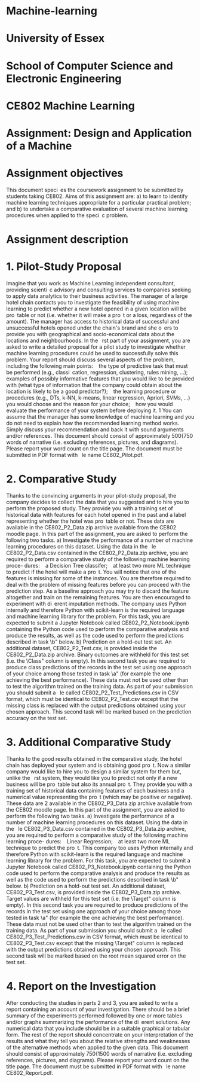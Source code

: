 # Machine-learning
# University of Essex
# School of Computer Science and Electronic Engineering
# CE802 Machine Learning
# Assignment: Design and Application of a Machine

# Assignment objectives
This document speci es the coursework assignment to be submitted by students taking CE802.
Aims of this assignment are: a) to learn to identify machine learning techniques appropriate for
a particular practical problem; and b) to undertake a comparative evaluation of several machine
learning procedures when applied to the speci c problem.

# Assignment description
# 1. Pilot-Study Proposal
Imagine that you work as Machine Learning independent consultant, providing scienti c advisory
and consulting services to companies seeking to apply data analytics to their business activities.
The manager of a large hotel chain contacts you to investigate the feasibility of using machine
learning to predict whether a new hotel opened in a given location will be pro table or not (i.e.
whether it will make a pro t or a loss, regardless of the amount). The manager has access to
historical data of successful and unsuccessful hotels opened under the chain's brand and she o ers
to provide you with geographical and socio-economical data about the locations and neighbourhoods.
In the  rst part of your assignment, you are asked to write a detailed proposal for a pilot study
to investigate whether machine learning procedures could be used to successfully solve this problem.
Your report should discuss several aspects of the problem, including the following main points:
  the type of predictive task that must be performed (e.g., classi cation, regression, clustering,
rules mining, ...);
  examples of possibly informative features that you would like to be provided with (what
type of information that the company could obtain about the location is likely to be a good
predictor?);
  the learning procedure or procedures (e.g., DTs, k-NN, k-means, linear regression, Apriori,
SVMs, ...) you would choose and the reason for your choice;
  how you would evaluate the performance of your system before deploying it.
1
You can assume that the manager has some knowledge of machine learning and you do not need to
explain how the recommended learning method works. Simply discuss your recommendation and
back it with sound arguments and/or references.
This document should consist of approximately 500{750 words of narrative (i.e. excluding
references, pictures, and diagrams). Please report your word count on the title page. The document
must be submitted in PDF format with  le name CE802_Pilot.pdf.

# 2. Comparative Study
Thanks to the convincing arguments in your pilot-study proposal, the company decides to collect
the data that you suggested and to hire you to perform the proposed study. They provide you with a
training set of historical data with features for each hotel opened in the past and a label representing
whether the hotel was pro table or not. These data are available in the CE802_P2_Data.zip archive
available from the CE802 moodle page. In this part of the assignment, you are asked to perform
the following two tasks.
a) Investigate the performance of a number of machine learning procedures on this
dataset. Using the data in the  le CE802_P2_Data.csv contained in the CE802_P2_Data.zip
archive, you are required to perform a comparative study of the following machine learning proce-
dures:
  a Decision Tree classifer;
  at least two more ML technique to predict if the hotel will make a pro t.
You will notice that one of the features is missing for some of the instances. You are therefore
required to deal with the problem of missing features before you can proceed with the prediction step.
As a baseline approach you may try to discard the feature altogether and train on the remaining
features. You are then encouraged to experiment with di erent imputation methods.
The company uses Python internally and therefore Python with scikit-learn is the required
language and machine learning library for the problem. For this task, you are expected to submit a
Jupyter Notebook called CE802_P2_Notebook.ipynb containing the Python code used to perform
the comparative analysis and produce the results, as well as the code used to perform the predictions
described in task \b" below.
b) Prediction on a hold-out test set. An additional dataset, CE802_P2_Test.csv, is provided
inside the CE802_P2_Data.zip archive. Binary outcomes are withheld for this test set (i.e. the
\Class" column is empty). In this second task you are required to produce class predictions of
the records in the test set using one approach of your choice among those tested in task \a" (for
example the one achieving the best performance). These data must not be used other than to test
the algorithm trained on the training data.
As part of your submission you should submit a  le called CE802_P2_Test_Predictions.csv
in CSV format, which must be identical to CE802_P2_Test.csv except that the missing class is
replaced with the output predictions obtained using your chosen approach. This second task will
be marked based on the prediction accuracy on the test set.

# 3. Additional Comparative Study
Thanks to the good results obtained in the comparative study, the hotel chain has deployed your
system and is obtaining good pro t. Now a similar company would like to hire you to design a
similar system for them but, unlike the  rst system, they would like you to predict not only if a
new business will be pro table but also its annual pro t.
They provide you with a training set of historical data containing features of each business
and a numerical value representing the pro t (which may be positive or negative). These data are
2
available in the CE802_P3_Data.zip archive available from the CE802 moodle page. In this part of
the assignment, you are asked to perform the following two tasks.
a) Investigate the performance of a number of machine learning procedures on this
dataset. Using the data in the  le CE802_P3_Data.csv contained in the CE802_P3_Data.zip
archive, you are required to perform a comparative study of the following machine learning proce-
dures:
  Linear Regression;
  at least two more ML technique to predict the pro t.
This company too uses Python internally and therefore Python with scikit-learn is the required
language and machine learning library for the problem. For this task, you are expected to submit a
Jupyter Notebook called CE802_P3_Notebook.ipynb containing the Python code used to perform
the comparative analysis and produce the results as well as the code used to perform the predictions
described in task \b" below.
b) Prediction on a hold-out test set. An additional dataset, CE802_P3_Test.csv, is provided
inside the CE802_P3_Data.zip archive. Target values are withheld for this test set (i.e. the \Target"
column is empty). In this second task you are required to produce predictions of the records in
the test set using one approach of your choice among those tested in task \a" (for example the one
achieving the best performance). These data must not be used other than to test the algorithm
trained on the training data.
As part of your submission you should submit a  le called CE802_P3_Test_Predictions.csv
in CSV format, which must be identical to CE802_P3_Test.csv except that the missing \Target"
column is replaced with the output predictions obtained using your chosen approach. This second
task will be marked based on the root mean squared error on the test set.

# 4. Report on the Investigation
After conducting the studies in parts 2 and 3, you are asked to write a report containing an account
of your investigation. There should be a brief summary of the experiments performed followed by
one or more tables and/or graphs summarizing the performance of the di erent solutions. Any
numerical data that you include should be in a suitable graphical or tabular form. The rest of the
report should concentrate on your interpretation of the results and what they tell you about the
relative strengths and weaknesses of the alternative methods when applied to the given data.
This document should consist of approximately 750{1500 words of narrative (i.e. excluding
references, pictures, and diagrams). Please report your word count on the title page. The document
must be submitted in PDF format with  le name CE802_Report.pdf.

